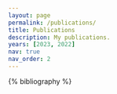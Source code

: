 ```yaml
---
layout: page
permalink: /publications/
title: Publications
description: My publications.
years: [2023, 2022]
nav: true
nav_order: 2
---
```


<!-- _pages/publications.md -->
<div class="publications">

{% bibliography %}

</div>
